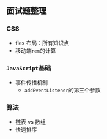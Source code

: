 ## 面试题整理

### CSS

* flex 布局：所有知识点
* 移动端`rem`的计算

### `JavaScript`基础

* 事件传播机制
  * `addEventListener`的第三个参数

### 算法

* 链表 vs 数组
* 快速排序
